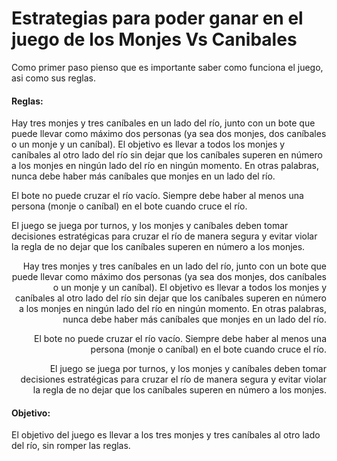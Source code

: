# <h1>Estrategias para poder ganar en el juego de los Monjes Vs Canibales </h1> #
<p> Como primer paso pienso que es importante saber como funciona el juego, asi como sus reglas. 

<h4> Reglas: </h4> 

<p> Hay tres monjes y tres caníbales en un lado del río, junto con un bote que puede llevar como máximo dos personas (ya sea dos monjes, dos caníbales o un monje y un caníbal). El objetivo es llevar a todos los monjes y caníbales al otro lado del río sin dejar que los caníbales superen en número a los monjes en ningún lado del río en ningún momento. En otras palabras, nunca debe haber más caníbales que monjes en un lado del río. 

El bote no puede cruzar el río vacío. Siempre debe haber al menos una persona (monje o caníbal) en el bote cuando cruce el río.

El juego se juega por turnos, y los monjes y caníbales deben tomar decisiones estratégicas para cruzar el río de manera segura y evitar violar la regla de no dejar que los caníbales superen en número a los monjes. </p>



<div style="text-align: right"> Hay tres monjes y tres caníbales en un lado del río, junto con un bote que puede llevar como máximo dos personas (ya sea dos monjes, dos caníbales o un monje y un caníbal). El objetivo es llevar a todos los monjes y caníbales al otro lado del río sin dejar que los caníbales superen en número a los monjes en ningún lado del río en ningún momento. En otras palabras, nunca debe haber más caníbales que monjes en un lado del río. 

El bote no puede cruzar el río vacío. Siempre debe haber al menos una persona (monje o caníbal) en el bote cuando cruce el río.

El juego se juega por turnos, y los monjes y caníbales deben tomar decisiones estratégicas para cruzar el río de manera segura y evitar violar la regla de no dejar que los caníbales superen en número a los monjes.</div>

<h4> Objetivo: </h4> 

<p> El objetivo del juego es llevar a los tres monjes y tres caníbales al otro lado del río, sin romper las reglas. </p>
